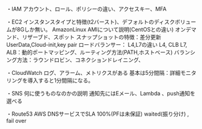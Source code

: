 ・IAM
アカウント、ロール、ポリシーの違い、アクセスキー、MFA

・EC2
インスタンスタイプと特徴(t2バースト)、デフォルトのディスクボリュームが8Gしか無い。
AmazonLinux AMIについて説明(CentOSとの違い)
オンデマンド、リザーブド、スポット
スナップショットの特徴：差分更新
UserData,Cloud-init,key pair
ロードバランサー：
L4,L7の違い
L4, CLB
L7, ALB：動的ポートマッピング、ルーティング方法(PATH,ホストベース)
バランシング方法：ラウンドロビン、コネクションドレイニング、

・CloudWatch
ログ、アラーム、メトリクスがある
基本は5分間隔：詳細モニタリングを導入すると1分間隔になる。

・SNS
何に使うものなのかの説明
通知先にはEメール、Lambda 、push通知を選べる

・Route53
AWS DNSサービスでSLA 100%(PFは未保証)
waited(振り分け) , fail over